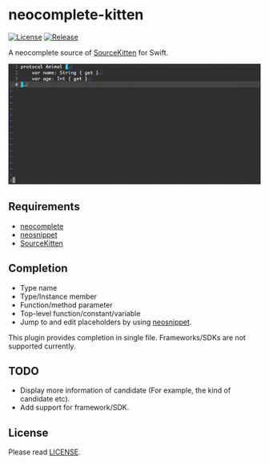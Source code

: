 # neocomplete-kitten

[![License][license-badge]][license]
[![Release][release-badge]][release]

A neocomplete source of [SourceKitten][github-sourcekitten] for Swift.

![kitten-gif](/kitten.gif)

## Requirements

- [neocomplete][github-neocomplete]
- [neosnippet][github-neosnippet]
- [SourceKitten][github-sourcekitten]


## Completion

- Type name
- Type/Instance member
- Function/method parameter
- Top-level function/constant/variable
- Jump to and edit placeholders by using [neosnippet][github-neosnippet].

This plugin provides completion in single file.
Frameworks/SDKs are not supported currently.


## TODO

- Display more information of candidate (For example, the kind of candidate etc).
- Add support for framework/SDK.


## License

Please read [LICENSE][license].

[license-badge]: https://img.shields.io/badge/license-MIT-yellowgreen.svg?style=flat-square
[license]: LICENSE
[release-badge]: https://img.shields.io/github/tag/mitsuse/neocomplete-kitten.svg?style=flat-square
[release]: https://github.com/mitsuse/neocomplete-kitten/releases
[github-sourcekitten]: https://github.com/jpsim/SourceKitten
[github-neocomplete]: https://github.com/Shougo/neocomplete.vim
[github-neosnippet]: https://github.com/Shougo/neosnippet.vim
